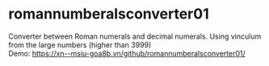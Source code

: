 # romannumberalsconverter01
Converter between Roman numerals and decimal numerals. Using vinculum from the large numbers (higher than 3999)</br>
Demo: https://xn--msiu-goa8b.vn/github/romannumberalsconverter01/
